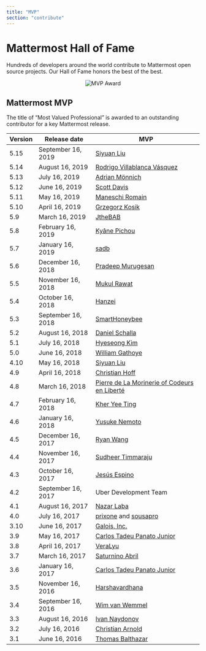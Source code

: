 ```yaml
---
title: "MVP"
section: "contribute"
---
```


# Mattermost Hall of Fame

Hundreds of developers around the world contribute to Mattermost open source projects. Our Hall of Fame honors the best of the best.

<span style="max-width:40%;display:block;text-align:center;margin:auto">![MVP Award](/img/mvp_award.png)</span>

## Mattermost MVP
The title of “Most Valued Professional” is awarded to an outstanding contributor for a key Mattermost release.


Version |	   Release date     | MVP
------- | ------------------- | ---
5.15    | September 16, 2019  | [Siyuan Liu](https://github.com/liusy182)
5.14    | August 16, 2019     | [Rodrigo Villablanca Vásquez](https://github.com/rvillablanca)
5.13    | July 16, 2019       | [Adrian Mönnich](https://github.com/thiefmaster)
5.12    | June 16, 2019       | [Scott Davis](https://github.com/scottleedavis)
5.11    | May 16, 2019        | [Maneschi Romain](https://github.com/manland)
5.10    | April 16, 2019      | [Grzegorz Kosik](https://github.com/kosgrz)
5.9     | March 16, 2019      | [JtheBAB](https://github.com/JtheBAB)
5.8     | February 16, 2019   | [Kyâne Pichou](https://github.com/pichouk)
5.7     | January 16, 2019    | [sadb](https://github.com/sadb)
5.6     | December 16, 2018   | [Pradeep Murugesan](https://github.com/pradeepmurugesan)
5.5     | November 16, 2018   | [Mukul Rawat](https://github.com/mukulrawat1986)
5.4     | October 16, 2018    | [Hanzei](https://github.com/Hanzei)
5.3     | September 16, 2018  | [SmartHoneybee](https://github.com/SmartHoneybee)
5.2     | August 16, 2018     | [Daniel Schalla](https://github.com/DSchalla)
5.1     | July 16, 2018       | [Hyeseong Kim](https://github.com/cometkim)
5.0     | June 16, 2018       | [William Gathoye](https://github.com/wget)
4.10    | May 16, 2018        | [Siyuan Liu](https://github.com/liusy182)
4.9     | April 16, 2018      | [Christian Hoff](https://github.com/chumbalum)
4.8     | March 16, 2018      | [Pierre de La Morinerie of Codeurs en Liberté](https://github.com/kemenaran)
4.7     | February 16, 2018   | [Kher Yee Ting](https://github.com/tkbky)
4.6     | January 16, 2018    | [Yusuke Nemoto](https://github.com/kaakaa)
4.5     | December 16, 2017   | [Ryan Wang](https://github.com/r-wang97)
4.4     | November 16, 2017   | [Sudheer Timmaraju](https://github.com/sudheerDev)
4.3     | October 16, 2017    | [Jesús Espino](https://github.com/jespino)
4.2     | September 16, 2017  | Uber Development Team
4.1     | August 16, 2017     | [Nazar Laba](https://github.com/n1aba)
4.0     | July 16, 2017       | [prixone](https://github.com/prixone) and [sousapro](https://github.com/sousapro)
3.10    | June 16, 2017       | [Galois, Inc.](https://github.com/matterhorn-chat)
3.9     | May 16, 2017        | [Carlos Tadeu Panato Junior](https://github.com/cpanato)
3.8     | April 16, 2017      | [VeraLyu](https://github.com/veralyu)
3.7     | March 16, 2017      | [Saturnino Abril](https://github.com/saturninoabril)
3.6     | January 16, 2017    | [Carlos Tadeu Panato Junior](https://github.com/cpanato)
3.5     | November 16, 2016   | [Harshavardhana](https://github.com/harshavardhana)
3.4     | September 16, 2016  | [Wim van Wemmel](https://github.com/42wim)
3.3     | August 16, 2016     | [Ivan Naydonov](https://github.com/samogot)
3.2     | July 16, 2016       | [Christian Arnold](https://github.com/meilon)
3.1     | June 16, 2016       | [Thomas Balthazar](https://github.com/tbalthazar)
